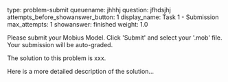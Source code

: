 type: problem-submit
queuename: jhhhj
question: jfhdsjhj
attempts_before_showanswer_button: 1 
display_name: Task 1 - Submission
max_attempts: 1
showanswer: finished
weight: 1.0

Please submit your Mobius Model. Click 'Submit' and select your '.mob' file. Your submission will be auto-graded.

The solution to this problem is xxx.

Here is a more detailed description of the solution...
